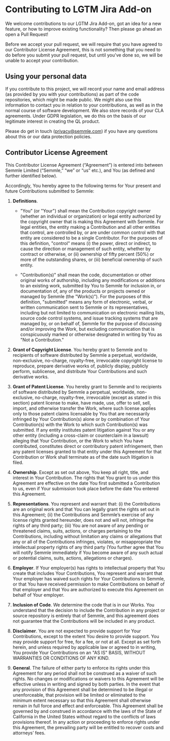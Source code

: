 # Contributing to LGTM Jira Add-on

We welcome contributions to our LGTM Jira Add-on, got an idea for a new feature, or how to improve existing functionality? Then please go ahead an open a Pull Request!

Before we accept your pull request, we will require that you have agreed to our Contributor License Agreement, this is not something that you need to do before you submit your pull request, but until you've done so, we will be unable to accept your contribution.

## Using your personal data

If you contribute to this project, we will record your name and email
address (as provided by you with your contributions) as part of the code
repositories, which might be made public. We might also use this information
to contact you in relation to your contributions, as well as in the
normal course of software development. We also store records of your
CLA agreements. Under GDPR legislation, we do this
on the basis of our legitimate interest in creating the QL product.

Please do get in touch (privacy@semmle.com) if you have any questions about
this or our data protection policies.

## Contributor License Agreement

This Contributor License Agreement (“Agreement”) is entered into between Semmle Limited (“Semmle,” “we” or “us” etc.), and You (as defined and further identified below).

Accordingly, You hereby agree to the following terms for Your present and future Contributions submitted to Semmle:

1. **Definitions**.

   * "You" (or "Your") shall mean the Contribution copyright owner (whether an individual or organization) or legal entity authorized by the copyright owner that is making this Agreement with Semmle. For legal entities, the entity making a Contribution and all other entities that control, are controlled by, or are under common control with that entity are considered to be a single Contributor. For the purposes of this definition, "control" means (i) the power, direct or indirect, to cause the direction or management of such entity, whether by contract or otherwise, or (ii) ownership of fifty percent (50%) or more of the outstanding shares, or (iii) beneficial ownership of such entity.

   * "Contribution(s)" shall mean the code, documentation or other original works of authorship, including any modifications or additions to an existing work, submitted by You to Semmle for inclusion in, or documentation of, any of the products or projects owned or managed by Semmle (the "Work(s)").  For the purposes of this definition, "submitted" means any form of electronic, verbal, or written communication sent to Semmle or its representatives, including but not limited to communication on electronic mailing lists, source code control systems, and issue tracking systems that are managed by, or on behalf of, Semmle for the purpose of discussing and/or improving the Work, but excluding communication that is conspicuously marked or otherwise designated in writing by You as "Not a Contribution."

2. **Grant of Copyright License**. You hereby grant to Semmle and to recipients of software distributed by Semmle a perpetual, worldwide, non-exclusive, no-charge, royalty-free, irrevocable copyright license to reproduce, prepare derivative works of, publicly display, publicly perform, sublicense, and distribute Your Contributions and such derivative works.

3. **Grant of Patent License**. You hereby grant to Semmle and to recipients of software distributed by Semmle a perpetual, worldwide, non-exclusive, no-charge, royalty-free, irrevocable (except as stated in this section) patent license to make, have made, use, offer to sell, sell, import, and otherwise transfer the Work, where such license applies only to those patent claims licensable by You that are necessarily infringed by Your Contribution(s) alone or by combination of Your Contribution(s) with the Work to which such Contribution(s) was submitted. If any entity institutes patent litigation against You or any other entity (including a cross-claim or counterclaim in a lawsuit) alleging that Your Contribution, or the Work to which You have contributed, constitutes direct or contributory patent infringement, then any patent licenses granted to that entity under this Agreement for that Contribution or Work shall terminate as of the date such litigation is filed.  

4. **Ownership**.  Except as set out above, You keep all right, title, and interest in Your Contribution. The rights that You grant to us under this Agreement are effective on the date You first submitted a Contribution to us, even if Your submission took place before the date You entered this Agreement.

5. **Representations**.  You represent and warrant that: (i) the Contributions are an original work and that You can legally grant the rights set out in this Agreement; (ii) the Contributions and Semmle’s exercise of any license rights granted hereunder, does not and will not, infringe the rights of any third party; (iii) You are not aware of any pending or threatened claims, suits, actions, or charges pertaining to the Contributions, including without limitation any claims or allegations that any or all of the Contributions infringes, violates, or misappropriate the intellectual property rights of any third party (You further agree that You will notify Semmle immediately if You become aware of any such actual or potential claims, suits, actions, allegations or charges).

6. **Employer**.  If Your employer(s) has rights to intellectual property that You create that includes Your Contributions, You represent and warrant that Your employer has waived such rights for Your Contributions to Semmle, or that You have received permission to make Contributions on behalf of that employer and that You are authorized to execute this Agreement on behalf of Your employer.

7. **Inclusion of Code**. We determine the code that is in our Works. You understand that the decision to include the Contribution in any project or source repository is entirely that of Semmle, and this agreement does not guarantee that the Contributions will be included in any product.

8. **Disclaimer**.  You are not expected to provide support for Your Contributions, except to the extent You desire to provide support. You may provide support for free, for a fee, or not at all. Except as set forth herein, and unless required by applicable law or agreed to in writing, You provide Your Contributions on an "AS IS" BASIS, WITHOUT WARRANTIES OR CONDITIONS OF ANY KIND.

9. **General**.  The failure of either party to enforce its rights under this Agreement for any period shall not be construed as a waiver of such rights.  No changes or modifications or waivers to this Agreement will be effective unless in writing and signed by both parties.  In the event that any provision of this Agreement shall be determined to be illegal or unenforceable, that provision will be limited or eliminated to the minimum extent necessary so that this Agreement shall otherwise remain in full force and effect and enforceable.  This Agreement shall be governed by and construed in accordance with the laws of the State of California in the United States without regard to the conflicts of laws provisions thereof.  In any action or proceeding to enforce rights under this Agreement, the prevailing party will be entitled to recover costs and attorneys’ fees.  
